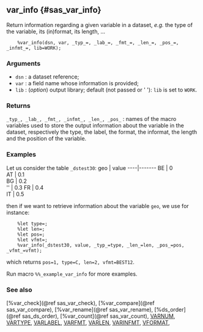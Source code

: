## var_info {#sas_var_info}
Return information regarding a given variable in a dataset, _e.g._ the type of the
variable, its (in)format, its length, ...

~~~sas
	%var_info(dsn, var, _typ_=, _lab_=, _fmt_=, _len_=, _pos_=, _infmt_=, lib=WORK);
~~~

### Arguments
* `dsn` : a dataset reference;
* `var` : a field name whose information is provided;
* `lib` : (_option_) output library; default (not passed or ' '): `lib` is set to `WORK`.

### Returns
`_typ_, _lab_, _fmt_, _infmt_, _len_, _pos_` : names of the macro variables used to store the 
	output information about the variable in the dataset, respectively the type, the label, the 
	format, the informat, the length and the position of the variable.

### Examples
Let us consider the table `_dstest30`:
geo | value 
----|-------
 BE |  0    
 AT |  0.1  
 BG |  0.2  
 '' |  0.3 
 FR |  0.4  
 IT |  0.5 

then if we want to retrieve information about the variable `geo`, we use for instance:

~~~sas
	%let type=;
	%let len=;
	%let pos=;
	%let vfmt=;
	%var_info(_dstest30, value, _typ_=type, _len_=len, _pos_=pos, _vfmt_=vfmt);
~~~
which returns `pos=1, type=C, len=2, vfmt=BEST12`.

Run macro `%%_example_var_info` for more examples.

### See also
[%var_check](@ref sas_var_check), [%var_compare](@ref sas_var_compare), [%var_rename](@ref sas_var_rename), 
[%ds_order](@ref sas_ds_order), [%var_count](@ref sas_var_count),
[VARNUM](http://support.sas.com/documentation/cdl/en/lrdict/64316/HTML/default/viewer.htm#a000148439.htm),
[VARTYPE](http://support.sas.com/documentation/cdl/en/lrdict/64316/HTML/default/viewer.htm#a000148443.htm),
[VARLABEL](http://support.sas.com/documentation/cdl/en/lrdict/64316/HTML/default/viewer.htm#a000148456.htm),
[VARFMT](http://support.sas.com/documentation/cdl/en/lrdict/64316/HTML/default/viewer.htm#a000148399.htm),
[VARLEN](http://support.sas.com/documentation/cdl/en/lrdict/64316/HTML/default/viewer.htm#a000148433.htm),
[VARINFMT](http://support.sas.com/documentation/cdl/en/lrdict/64316/HTML/default/viewer.htm#a000148419.htm),
[VFORMAT](http://support.sas.com/documentation/cdl/en/lrdict/64316/HTML/default/viewer.htm#a000245971.htm),

